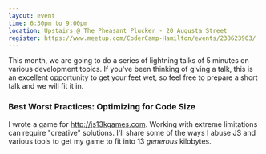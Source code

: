 ```yaml
---
layout: event
time: 6:30pm to 9:00pm
location: Upstairs @ The Pheasant Plucker - 20 Augusta Street
register: https://www.meetup.com/CoderCamp-Hamilton/events/238623903/
---
```


This month, we are going to do a series of lightning talks of 5 minutes on various development
topics. If you've been thinking of giving a talk, this is an excellent opportunity
to get your feet wet, so feel free to prepare a short talk and we will fit it in.

### Best Worst Practices: Optimizing for Code Size ##

I wrote a game for http://js13kgames.com. Working with extreme limitations can require "creative" solutions. I'll share some of the ways I abuse JS and various tools to get my game to fit into 13 _generous_ kilobytes.
